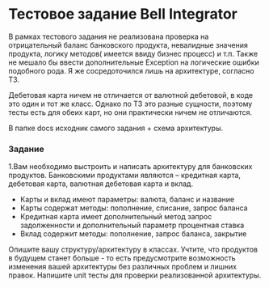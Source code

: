 # Тестовое задание Bell Integrator
В рамках тестового задания не реализована проверка на отрицательный баланс
банковского продукта, невалидные значения продукта, логику методов( имеется ввиду бизнес процесс) и т.п. 
Также не мешало бы ввести дополнительные Exception на логические
ошибки подобного рода. Я же сосредоточился лишь на архитектуре, согласно ТЗ. 

Дебетовая карта ничем не отличается от валютной дебетовой, в коде это один и тот же класс.
Однако по ТЗ это разные сущности, поэтому тесты есть для обеих карт, но они практически ничем не отличаются.

В папке docs исходник самого задания + схема архитектуры.
### Задание

1.Вам необходимо выстроить и написать архитектуру для банковских продуктов. Банковскими продуктами являются – кредитная карта, 
дебетовая карта, валютная дебетовая карта и вклад.
- Карты и вклад имеют параметры: валюта, баланс и название
- Карты содержат методы: пополнение, списание, запрос баланса
- Кредитная карта имеет дополнительный метод запрос задолженности и дополнительный параметр процентная ставка
- Вклад содержит методы: пополнение, запрос баланса, закрытие

Опишите вашу структуру/архитектуру в классах. Учтите, что продуктов в будущем станет больше - то есть предусмотрите 
возможность изменения вашей архитектуры без различных проблем и лишних правок.
Напишите unit тесты для проверки реализованной архитектуры.